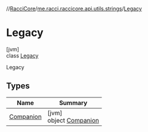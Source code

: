 //[RacciCore](../../../index.md)/[me.racci.raccicore.api.utils.strings](../index.md)/[Legacy](index.md)

# Legacy

[jvm]\
class [Legacy](index.md)

Legacy

## Types

| Name | Summary |
|---|---|
| [Companion](-companion/index.md) | [jvm]<br>object [Companion](-companion/index.md) |
